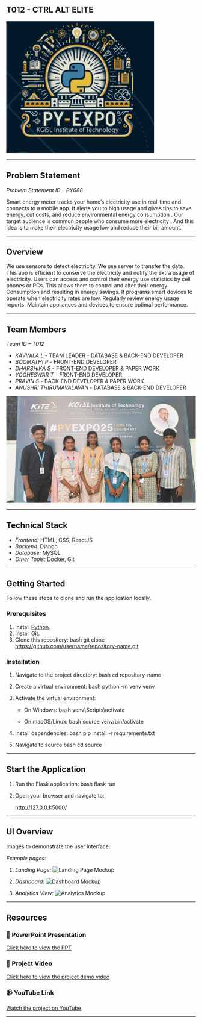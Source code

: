 ## T012 - CTRL ALT ELITE

![PyExpo Logo](Images/pyexpo.png.png)

---

## Problem Statement

*Problem Statement ID – PY088*

Smart energy meter tracks your home’s electricity use in real-time
and connects to a mobile app. It alerts you to high usage and gives
tips to save energy, cut costs, and reduce environmental energy
consumption . Our target audience is common people who consume more
electricity . And this idea is to make their electricity usage low and
reduce their bill amount.

---

## Overview

We use sensors to detect electricity. We use server to transfer the data. This app is efficient to conserve the electricity and notify the extra usage of electricity. Users can access and control their energy use statistics by cell phones or PCs. This allows them to control and alter their energy Consumption and resulting in energy savings. It programs smart devices to operate when electricity rates are low. Regularly review energy usage reports. Maintain appliances and devices to ensure optimal performance.

---

## Team Members

*Team ID – T012*


- *KAVINILA L* - TEAM LEADER - DATABASE & BACK-END DEVELOPER
- *BOOMATHI P* - FRONT-END DEVELOPER
- *DHARSHIKA S* - FRONT-END DEVELOPER & PAPER WORK
- *YOGHESWAR T* - FRONT-END DEVELOPER
- *PRAVIN S* - BACK-END DEVELOPER & PAPER WORK
- *ANUSHRI THIRUMAVALAVAN* - DATABASE & BACK-END DEVELOPER

![Team Photo](Images/team-photo.png.jpg)

---

## Technical Stack


- *Frontend:* HTML, CSS, ReactJS
- *Backend:* Django
- *Database:* MySQL
- *Other Tools:* Docker, Git

---

## Getting Started

Follow these steps to clone and run the application locally.

### Prerequisites

1. Install [Python](https://www.python.org/downloads/).
2. Install [Git](https://git-scm.com/).
3. Clone this repository:
   bash
   git clone https://github.com/username/repository-name.git
   

### Installation

1. Navigate to the project directory:
   bash
   cd repository-name
   
2. Create a virtual environment:
   bash
   python -m venv venv
   
3. Activate the virtual environment:
   - On Windows:
     bash
     venv\Scripts\activate
     
   - On macOS/Linux:
     bash
     source venv/bin/activate
     
4. Install dependencies:
   bash
   pip install -r requirements.txt
   
5. Navigate to source
   bash
   cd source
   

---

## Start the Application

1. Run the Flask application:
   bash
   flask run
   
2. Open your browser and navigate to:
   
   http://127.0.0.1:5000/
   

---

## UI Overview

Images to demonstrate the user interface:

*Example pages:*

1. *Landing Page:*
   ![Landing Page Mockup](media/LoadingPage.png)

2. *Dashboard:*
   ![Dashboard Mockup](media/DashBoard.png)

3. *Analytics View:*
   ![Analytics Mockup](media/Analytics.png)

---

## Resources

### 📄 PowerPoint Presentation
[Click here to view the PPT](https://1drv.ms/p/c/deb61b0a2d244268/EeEAVshuA01LmLUN6Ii1JswBpUxpuZ-I35qh_WPid3vR7Q?e=N9Mle3)

### 🎥 Project Video
[Click here to view the project demo video](insert-drive-link-here)

### 📹 YouTube Link
[Watch the project on YouTube](https://youtu.be/SeG9Hd9sza8?si=FhW9ixxFTHB5o0Ld)

---
